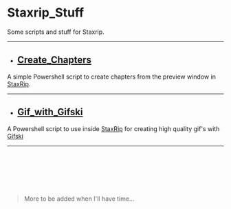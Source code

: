 # Staxrip_Stuff
Some scripts and stuff for Staxrip.

---
   - ## [Create_Chapters](https://github.com/jalba69/Staxrip_Stuff/tree/master/Create_Chapters)
  
 A simple Powershell script to create chapters from the preview window in [StaxRip](https://github.com/staxrip/staxrip).
 
---
- ## [Gif_with_Gifski](https://github.com/jalba69/Staxrip_Stuff/tree/master/Gif_with_Gifski)

A Powershell script to use inside [StaxRip](https://github.com/staxrip/staxrip) for creating high quality gif's with [Gifski](https://github.com/ImageOptim/gifski)

---
<br/>
<br/>
<br/>
<br/>
<br/>

>More to be added when I'll have time...
